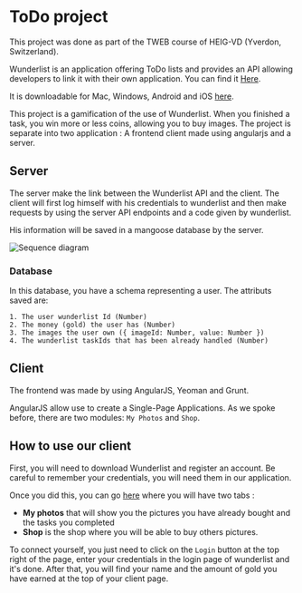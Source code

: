 # ToDo project

This project was done as part of the TWEB course of HEIG-VD (Yverdon, Switzerland).

Wunderlist is an application offering ToDo lists and provides an API allowing developers to link it with their own application. You can find it <a href="https://developer.wunderlist.com/documentation">Here</a>. 

It is downloadable for Mac, Windows, Android and iOS <a href="https://www.wunderlist.com/fr/download/">here</a>.

This project is a gamification of the use of Wunderlist. When you finished a task, you win more or less coins, allowing you to buy images. The project is separate into two application : A frontend client made using angularjs and a server.

## Server

The server make the link between the Wunderlist API and the client. The client will first log himself with his credentials to wunderlist and then make requests by using the server API endpoints and a code given by wunderlist. 

His information will be saved in a mangoose database by the server.

![Sequence diagram](https://github.com/remij1/TWEB_ToDoProject/blob/master/Authentification.png)

### Database

In this database, you have a schema representing a user. The attributs saved are:

    1. The user wunderlist Id (Number)
    2. The money (gold) the user has (Number)
    3. The images the user own ({ imageId: Number, value: Number })
    4. The wunderlist taskIds that has been already handled (Number)
	
## Client

The frontend was made by using AngularJS, Yeoman and Grunt.

AngularJS allow use to create a Single-Page Applications. As we spoke before, there are two modules: ```My Photos``` and ```Shop```.

## How to use our client

First, you will need to download Wunderlist and register an account. Be careful to remember your credentials, you will need them in our application.

Once you did this, you can go <a href="https://remij1.github.io/#!/dashboard">here</a> where you will have two tabs : 

- **My photos** that will show you the pictures you have already bought and the tasks you completed
- **Shop** is the shop where you will be able to buy others pictures.

To connect yourself, you just need to click on the ```Login``` button at the top right of the page, enter your credentials in the login page of wunderlist and it's done. After that, you will find your name and the amount of gold you have earned at the top of your client page.
